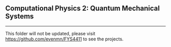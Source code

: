 ## Computational Physics 2: Quantum Mechanical Systems
------------------------------------
This folder will not be updated, please visit https://github.com/evenmn/FYS4411 to see the projects. 

